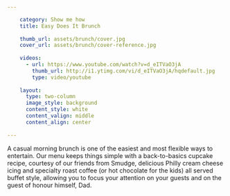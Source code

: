 ```yaml
---

    category: Show me how
    title: Easy Does It Brunch
    
    thumb_url: assets/brunch/cover.jpg
    cover_url: assets/brunch/cover-reference.jpg
    
    videos:
      - url: https://www.youtube.com/watch?v=d_eITVaO3jA
        thumb_url: http://i1.ytimg.com/vi/d_eITVaO3jA/hqdefault.jpg
        type: video/youtube
    
    layout:
      type: two-column
      image_style: background
      content_style: white
      content_valign: middle
      content_align: center
    
---
```


A casual morning brunch is one of the easiest and most flexible ways 
to entertain. Our menu keeps things simple with a back-to-basics 
cupcake recipe, courtesy of our friends from Smudge, delicious Philly 
cream cheese icing and specialty roast coffee (or hot chocolate for the 
kids) all served buffet style, allowing you to focus your attention on 
your guests and on the guest of honour himself, Dad.
